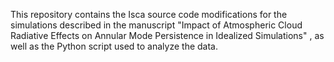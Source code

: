 This repository contains the Isca source code modifications for the simulations described in the manuscript "Impact of Atmospheric Cloud Radiative Effects on Annular Mode Persistence in Idealized Simulations" , as well as the Python script used to analyze the data.
